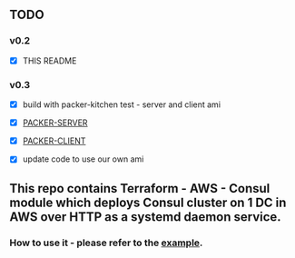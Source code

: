 ## TODO

### v0.2
- [x] THIS README

### v0.3
- [x] build with packer-kitchen test - server and client ami
- [x] [PACKER-SERVER](https://github.com/chavo1/packer-consul-server)
- [x] [PACKER-CLIENT](https://github.com/chavo1/packer-consul-client)

- [x] update code to use our own ami

## This repo contains Terraform - AWS - Consul module which deploys Consul cluster on 1 DC in AWS over HTTP as a systemd daemon service.

### How to use it - please refer to the [example](https://github.com/chavo1/terraform-aws-consul/tree/master/example).


